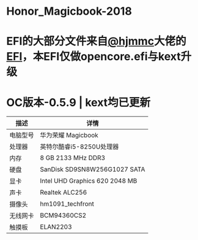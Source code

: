 # Honor_Magicbook-2018

# EFI的大部分文件来自[@hjmmc](https://github.com/hjmmc)大佬的[EFI]( https://github.com/hjmmc/Honor-Magicbook )，本EFI仅做opencore.efi与kext升级

# OC版本-0.5.9 | kext均已更新

| 描述   | 详情                                                  |
| ------------------- | ------------------------------------------- |
| 电脑型号      | 华为荣耀 Magicbook      |
| 处理器           | 英特尔酷睿i5-8250U处理器     |
| 内存              | 8 GB 2133 MHz DDR3              |
| 硬盘           | SanDisk SD9SN8W256G1027 SATA    |
| 显卡 | Intel UHD Graphics 620 2048 MB                     |
| 声卡         | Realtek ALC256           |
| 摄像头 | hm1091_techfront |
| 无线网卡       | BCM94360CS2                       |
| 触摸板 | ELAN2203 |
